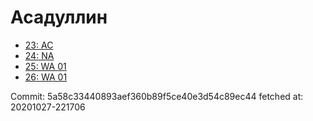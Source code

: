 # Асадуллин
- [23: AC](23.md)
- [24: NA](24.md)
- [25: WA 01](25.md)
- [26: WA 01](26.md)

Commit: 5a58c33440893aef360b89f5ce40e3d54c89ec44
 fetched at: 20201027-221706
